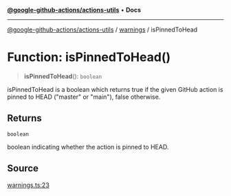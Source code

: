 [**@google-github-actions/actions-utils**](../../README.md) • **Docs**

***

[@google-github-actions/actions-utils](../../modules.md) / [warnings](../README.md) / isPinnedToHead

# Function: isPinnedToHead()

> **isPinnedToHead**(): `boolean`

isPinnedToHead is a boolean which returns true if the given GitHub action is
pinned to HEAD ("master" or "main"), false otherwise.

## Returns

`boolean`

boolean indicating whether the action is pinned to HEAD.

## Source

[warnings.ts:23](https://github.com/google-github-actions/actions-utils/blob/main/src/warnings.ts#L23)
